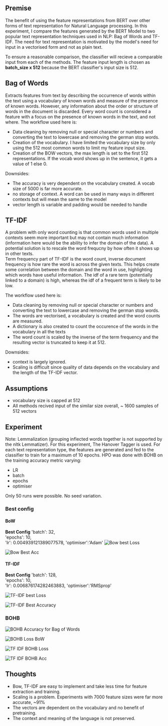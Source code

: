 ## Premise
The benefit of using the feature representations from BERT over other forms of text representation for Natural Language processing. In this experiment, I compare the features generated by the BERT Model to two popular text representation techniques used in NLP: Bag of Words and TF-IDF.
The need for text representation is motivated by the model's need for input in a vectorised form and not as plain text. 

To ensure a reasonable comparison, the classifier will recieve a comparable input from each of the methods. The feature input length is chosen as **batch_size x 512** because the BERT classifier's input size is 512.

## Bag of Words
Extracts features from text by describing the occurrence of words within the text using a vocabulary of known words and measure of the presence of known words.
However, any information about the order or structure of words in the document is discarded. Every word count is considered a feature with a focus on the presence of known words in the text, and not where.
The workflow used here is:
- Data cleaning by removing null or special character or numbers and converting the text to lowercase and removing the german stop words.
- Creation of the vocabulary. I have limited the vocabulary size by only using the 512 most common words to limit my feature input size.
- Creation of the BOW vectors, the max length is set to the first 512 representations. If the vocab word shows up in the sentence, it gets a value of 1 else 0.


Downsides:
- The accuracy is very dependent on the vocabulary created. A vocab size of 5000 is far more accurate.
- no storage of context. A word can be used in many ways in different contexts but will mean the same to the model
- vector length is variable and padding would be needed to handle 


## TF-IDF
A problem with only word counting is that common words used in multiple contexts seem more important but may not contain much information (information here would be the ability to infer the domain of the data). 
A potential solution is to rescale the word frequcny by how often it shows up in other texts.  
Term frequency part of TF-IDF is the word count, inverse document frequency is how rare the word is across the given texts. This helps create some correlation between the domain and the word in use, highlighting which words have useful information.
The idf of a rare term (potentially linked to a domain) is high, whereas the idf of a frequent term is likely to be low.

The workflow used here is:
- Data cleaning by removing null or special character or numbers and converting the text to lowercase and removing the german stop words.
- The words are vectorised, a vocabulary is created and the word counts are measured.
- A dictionary is also created to count the occurence of the words in the vocabulary in all the texts
- The word count is scaled by the inverse of the term frequency and the resulting vector is truncated to keep it at 512.

Downsides:
- context is largely ignored.
- Scaling is difficult since quality of data depends on the vocabulary and the length of the TF-IDF vector.

## Assumptions
- vocabulary size is capped at 512
- All methods recived input of the similar size overall, ~ 1600 samples of 512 vectors

## Experiment  

Note: Lemmalization (grouping inflected words together is not supported by the nltk Lemmatizer). For this experiment, The Hanover Tagger is used.
For each text representation type, the features are generated and fed to the classifier to train for a maximum of 10 epochs. HPO was done with BOHB on the training accuracy metric varying:
- LR
- batch
- epochs
- optimiser

Only 50 runs were possible. No seed variation. 

### Best config 

#### BoW
**Best Config**
'batch': 32,  
'epochs': 10,  
'lr': 0.004939121389077578,
'optimiser':'Adam'
![Bow best Loss](bow_loss.png)

![Bow Best Acc](bow_acc.png)
#### TF-IDF
**Best Config**
'batch': 128,  
'epochs': 10,  
'lr': 0.006876174282463883,
'optimiser':'RMSprop'

![TF-IDF best Loss](tf_idf_loss.png)

![TF-IDF Best Accuracy](tf_idf_acc.png)



###  **BOHB**
![BOHB Accuracy for Bag of Words](bow_bohb_acc.png)

![BOHB Loss BoW](bow_bohb_loss.png)




![TF IDF BOHB Loss](tf_idf_bohb_loss.png)

![TF IDF BOHB Acc](tf_idf_bohb_acc.png)

## Thoughts
- Bow, TF-IDF are easy to implement and take less time for feature extraction and training. 
- Scaling is a problem. Experiments with 7000 feature sizes were far more accurate, ~91%
- The vectors are dependent on the vocabulary and no benefit of pretraining. 
- The context and meaning of the language is not preserved. 